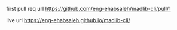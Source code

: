 first pull req url
https://github.com/eng-ehabsaleh/madlib-cli/pull/1

live url
https://eng-ehabsaleh.github.io/madlib-cli/
